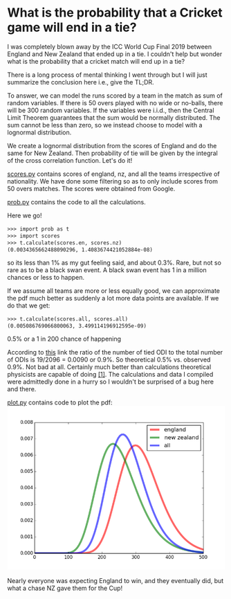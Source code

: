 # What is the probability that a Cricket game will end in a tie?

I was completely blown away by the ICC World Cup Final 2019 between England and New Zealand that ended up in a tie. I couldn't help but wonder what is the probability that a cricket match will end up in a tie?

There is a long process of mental thinking I went through but I will just summarize the conclusion here i.e., give the TL;DR.

To answer, we can model the runs scored by a team in the match as sum of random variables. If there is 50 overs played with no wide or no-balls, there will be 300 random variables. If the variables were i.i.d., then the Central Limit Theorem guarantees that the sum would be normally distributed. The sum cannot be less than zero, so we instead choose to model with a lognormal distribution.

We create a lognormal distribution from the scores of England and do the same for New Zealand. Then probability of tie will be given by the integral of the cross correlation function. Let's do it!

[scores.py](scores.py) contains scores of england, nz, and all the teams irrespective of nationality. We have done some filtering so as to only include scores from 50 overs matches. The scores were obtained from Google.

[prob.py](prob.py) contains the code to all the calculations.

Here we go!

```
>>> import prob as t
>>> import scores
>>> t.calculate(scores.en, scores.nz)
(0.0034365662488090296, 1.4083674421052884e-08)
```
so its less than 1% as my gut feeling said, and about 0.3%. Rare, but not so rare as to be a black swan event. A black swan event has 1 in a million chances or less to happen.

If we assume all teams are more or less equally good, we can approximate the pdf much better as suddenly a lot more data points are available. If we do that we get:

```
>>> t.calculate(scores.all, scores.all)
(0.005086769066800063, 3.499114196912595e-09)
```

0.5% or a 1 in 200 chance of happening

According to [this](https://math.stackexchange.com/questions/3295415/what-is-the-probability-that-a-cricket-match-will-end-up-in-a-tie) link the ratio of the number of tied ODI to the total number of ODIs is 19/2096 = 0.0090 or 0.9%.
So theoretical 0.5% vs. observed 0.9%. Not bad at all. Certainly much better than calculations theoretical physicists are capable of doing 
<a href="https://aapt.scitation.org/doi/10.1119/1.17850" target="_blank">[1]</a>. The calculations and data I compiled were admittedly done in a hurry so I wouldn't be surprised of a bug here and there.

[plot.py](plot.py) contains code to plot the pdf:
![Probability Distribution](pdf.png "Probability Distribution of Runs")

Nearly everyone was expecting England to win, and they eventually did, but what a chase NZ gave them for the Cup!
